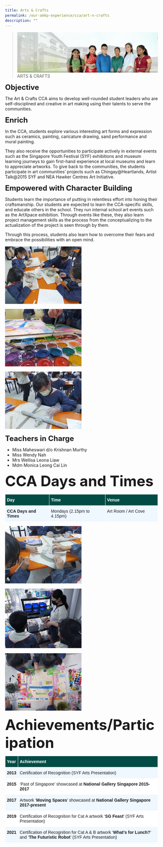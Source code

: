 ```yaml
---
title: Arts & Crafts
permalink: /our-amkp-experience/cca/art-n-crafts
description: ""
---
```

>![](/images/About%20Us/banner2-with%20bg.jpg)
>ARTS & CRAFTS

**<font size=5>Objective</font>**

The Art & Crafts CCA aims to develop well-rounded student leaders who are self-disciplined and creative in art making using their talents to serve the communities.

**<font size=5>Enrich</font>**  

In the CCA, students explore various interesting art forms and expression such as ceramics, painting, caricature drawing, sand performance and mural painting.  

They also receive the opportunities to participate actively in external events such as the Singapore Youth Festival (SYF) exhibitions and museum learning journeys to gain first-hand experience at local museums and learn to appreciate artworks. To give back to the communities, the students participate in art communities’ projects such as Chingay@Heartlands, Artist Talk@2015 SYF and NEA Hawker Centres Art Initiative.

  

**<font size=5>Empowered with Character Building</font>**

Students learn the importance of putting in relentless effort into honing their craftsmanship. Our students are expected to learn the CCA-specific skills, and educate others in the school. They run internal school art events such as the ArtXpace exhibition. Through events like these, they also learn project management skills as the process from the conceptualizing to the actualization of the project is seen through by them.

Through this process, students also learn how to overcome their fears and embrace the possibilities with an open mind.

<img src="/images/CCA/AC1.jpg"  
     style="width:50%">

<img src="/images/CCA/AC2.jpg"  
     style="width:50%">


<img src="/images/CCA/AC3.jpg"  
     style="width:50%">


**<font size=5>Teachers in Charge</font>**  

<ul>
  <li>Miss Maheswari d/o Krishnan Murthy</li>
  <li>Miss Wendy Nah</li>
  <li>Mrs Wellisa Leona Liaw</li>
  <li>Mdm Monica Leong Cai Lin</li>
</ul>


**<font size=7>CCA Days and Times</font>**  

<table style="border-collapse:collapse;border-spacing:0" class="tg">
  <thead>
    <tr>
      <th width="211" style="background-color:#024C45;border-color:#ffffff;border-style:solid;border-width:1px;color:#FFF;font-family:Arial, sans-serif;font-size:14px;font-weight:bold;overflow:hidden;padding:10px 5px;text-align:left;vertical-align:top;word-break:normal"><span style="font-weight:bold;color:#FFF;background-color:#024C45">Day</span></th>
      <th width="270" style="background-color:#024C45;border-color:#ffffff;border-style:solid;border-width:1px;color:#FFF;font-family:Arial, sans-serif;font-size:14px;font-weight:bold;overflow:hidden;padding:10px 5px;text-align:left;vertical-align:top;word-break:normal"><span style="color: #FFF; background-color: #024C45">Time</span></th>
      <th width="260" style="background-color:#024C45;border-color:#ffffff;border-style:solid;border-width:1px;color:#FFF;font-family:Arial, sans-serif;font-size:14px;font-weight:bold;overflow:hidden;padding:10px 5px;text-align:left;vertical-align:top;word-break:normal"><span style="font-weight:bold;color:#FFF;background-color:#024C45">Venue</span></th>
    </tr>
  </thead>
  <tbody>
    <tr>
      <td style="background-color:#EFF7FF;border-color:#ffffff;border-style:solid;border-width:1px;color:#1A202C;font-family:Arial, sans-serif;font-size:14px;font-weight:bold;overflow:hidden;padding:10px 5px;text-align:left;vertical-align:top;word-break:normal"><span style="font-weight:bold;background-color:#EFF7FF">CCA Days and Times</span></td>
      <td style="background-color:#EFF7FF;border-color:#ffffff;border-style:solid;border-width:1px;color:#1A202C;font-family:Arial, sans-serif;font-size:14px;overflow:hidden;padding:10px 5px;text-align:left;vertical-align:top;word-break:normal"><span style="background-color:#EFF7FF">Mondays (2.15pm to 4.15pm)</span></td>
      <td style="background-color:#EFF7FF;border-color:#ffffff;border-style:solid;border-width:1px;color:#1A202C;font-family:Arial, sans-serif;font-size:14px;overflow:hidden;padding:10px 5px;text-align:left;vertical-align:top;word-break:normal"><span style="background-color:#EFF7FF">Art Room / Art Cove</span><br></td>
    </tr>
  </tbody>
</table>




<img src="/images/CCA/AC4.jpg"  
     style="width:50%">


<img src="/images/CCA/AC5.jpg"  
     style="width:50%">


<img src="/images/CCA/AC6.jpg"  
     style="width:50%">




**<font size=7>Achievements/Participation</font>**

<table style="border-collapse:collapse;border-spacing:0" class="tg">
  <thead>
    <tr>
      <th style="background-color:#024C45;border-color:#ffffff;border-style:solid;border-width:1px;color:#FFF;font-family:Arial, sans-serif;font-size:14px;font-weight:bold;overflow:hidden;padding:10px 5px;text-align:left;vertical-align:top;word-break:normal">Year</th>
      <th style="background-color:#024C45;border-color:#ffffff;border-style:solid;border-width:1px;color:#FFF;font-family:Arial, sans-serif;font-size:14px;font-weight:bold;overflow:hidden;padding:10px 5px;text-align:left;vertical-align:top;word-break:normal">Achievement</th>
    </tr>
  </thead>
  <tbody>
    <tr>
      <td style="background-color:#EFF7FF;border-color:#ffffff;border-style:solid;border-width:1px;font-family:Arial, sans-serif;font-size:14px;font-weight:bold;overflow:hidden;padding:10px 5px;text-align:left;vertical-align:top;word-break:normal">2013</td>
      <td style="background-color:#EFF7FF;border-color:#ffffff;border-style:solid;border-width:1px;font-family:Arial, sans-serif;font-size:14px;overflow:hidden;padding:10px 5px;text-align:left;vertical-align:top;word-break:normal">Certification of Recognition (SYF Arts Presentation)<br></td>
    </tr>
    <tr>
      <td style="background-color:#FFF;border-color:#ffffff;border-style:solid;border-width:1px;font-family:Arial, sans-serif;font-size:14px;font-weight:bold;overflow:hidden;padding:10px 5px;text-align:left;vertical-align:top;word-break:normal">2015<br></td>
      <td style="background-color:#FFF;border-color:#ffffff;border-style:solid;border-width:1px;font-family:Arial, sans-serif;font-size:14px;overflow:hidden;padding:10px 5px;text-align:left;vertical-align:top;word-break:normal">‘Past of Singapore’ showcased at <span style="font-weight:bold">National Gallery Singapore 2015-2017</span><br></td>
    </tr>
    <tr>
      <td style="background-color:#EFF7FF;border-color:#ffffff;border-style:solid;border-width:1px;font-family:Arial, sans-serif;font-size:14px;font-weight:bold;overflow:hidden;padding:10px 5px;text-align:left;vertical-align:top;word-break:normal">2017</td>
      <td style="background-color:#EFF7FF;border-color:#ffffff;border-style:solid;border-width:1px;font-family:Arial, sans-serif;font-size:14px;overflow:hidden;padding:10px 5px;text-align:left;vertical-align:top;word-break:normal">Artwork ‘<span style="font-weight:bold">Moving Spaces</span>’ showcased at <span style="font-weight:bold">National Gallery Singapore 2017-present</span><br></td>
    </tr>
    <tr>
      <td style="background-color:#FFF;border-color:#ffffff;border-style:solid;border-width:1px;font-family:Arial, sans-serif;font-size:14px;font-weight:bold;overflow:hidden;padding:10px 5px;text-align:left;vertical-align:top;word-break:normal">2019<br></td>
      <td style="background-color:#FFF;border-color:#ffffff;border-style:solid;border-width:1px;font-family:Arial, sans-serif;font-size:14px;overflow:hidden;padding:10px 5px;text-align:left;vertical-align:top;word-break:normal">Certification of Recognition for Cat A artwork &lsquo;<strong>SG Feast</strong>&rsquo; (SYF Arts Presentation)<br></td>
    </tr>
    <tr>
      <td style="background-color:#EFF7FF;border-color:#ffffff;border-style:solid;border-width:1px;font-family:Arial, sans-serif;font-size:14px;font-weight:bold;overflow:hidden;padding:10px 5px;text-align:left;vertical-align:top;word-break:normal">2021</td>
      <td style="background-color:#EFF7FF;border-color:#ffffff;border-style:solid;border-width:1px;font-family:Arial, sans-serif;font-size:14px;overflow:hidden;padding:10px 5px;text-align:left;vertical-align:top;word-break:normal">Certification of Recognition for Cat A &amp; B artwork &lsquo;<strong>What&rsquo;s for Lunch?</strong>&rsquo; and &lsquo;<strong>The Futuristic Robot</strong>&rsquo; (SYF Arts Presentation)<br></td>
    </tr>
  </tbody>
</table>
